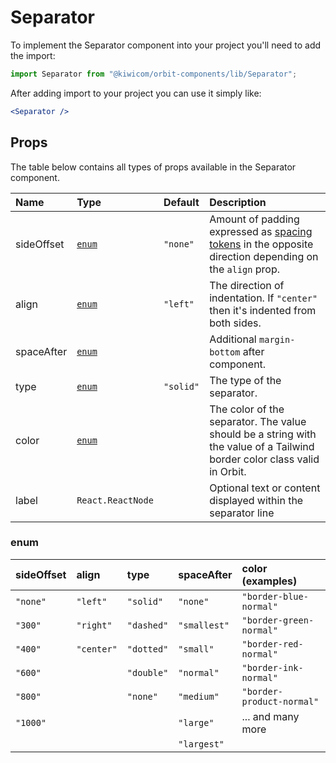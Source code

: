 # Separator

To implement the Separator component into your project you'll need to add the import:

```jsx
import Separator from "@kiwicom/orbit-components/lib/Separator";
```

After adding import to your project you can use it simply like:

```jsx
<Separator />
```

## Props

The table below contains all types of props available in the Separator component.

| Name       | Type              | Default   | Description                                                                                                                                      |
| :--------- | :---------------- | :-------- | :----------------------------------------------------------------------------------------------------------------------------------------------- |
| sideOffset | [`enum`](#enum)   | `"none"`  | Amount of padding expressed as [spacing tokens](https://orbit.kiwi/foundation/spacing/) in the opposite direction depending on the `align` prop. |
| align      | [`enum`](#enum)   | `"left"`  | The direction of indentation. If `"center"` then it's indented from both sides.                                                                  |
| spaceAfter | [`enum`](#enum)   |           | Additional `margin-bottom` after component.                                                                                                      |
| type       | [`enum`](#enum)   | `"solid"` | The type of the separator.                                                                                                                       |
| color      | [`enum`](#enum)   |           | The color of the separator. The value should be a string with the value of a Tailwind border color class valid in Orbit.                         |
| label      | `React.ReactNode` |           | Optional text or content displayed within the separator line                                                                                     |

### enum

| sideOffset | align      | type       | spaceAfter   | color (examples)          |
| :--------- | :--------- | :--------- | :----------- | :------------------------ |
| `"none"`   | `"left"`   | `"solid"`  | `"none"`     | `"border-blue-normal"`    |
| `"300"`    | `"right"`  | `"dashed"` | `"smallest"` | `"border-green-normal"`   |
| `"400"`    | `"center"` | `"dotted"` | `"small"`    | `"border-red-normal"`     |
| `"600"`    |            | `"double"` | `"normal"`   | `"border-ink-normal"`     |
| `"800"`    |            | `"none"`   | `"medium"`   | `"border-product-normal"` |
| `"1000"`   |            |            | `"large"`    | ... and many more         |
|            |            |            | `"largest"`  |                           |
